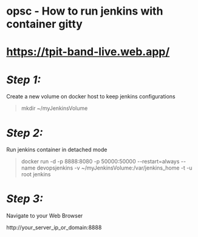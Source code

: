 # opsc - How to run jenkins with container gitty
# https://tpit-band-live.web.app/

# *Step 1:*

Create a new volume on docker host to keep jenkins configurations

> mkdir ~/myJenkinsVolume

# *Step 2:*

Run jenkins container in detached mode

> docker run -d -p 8888:8080 -p 50000:50000 --restart=always --name devopsjenkins  -v ~/myJenkinsVolume:/var/jenkins_home -t -u root jenkins

# *Step 3:*

Navigate to your Web Browser 

http://your_server_ip_or_domain:8888
